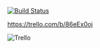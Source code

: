 [![Build Status](https://travis-ci.org/roderickjoseph/groceries_too.svg?branch=master)](https://travis-ci.org/roderickjoseph/groceries_too)

https://trello.com/b/86eEx0oj


![Trello](https://github.com/roderickjoseph/groceries_too/tree/master/app/assets/images/trello-logo/trello-logo-blue.png)

